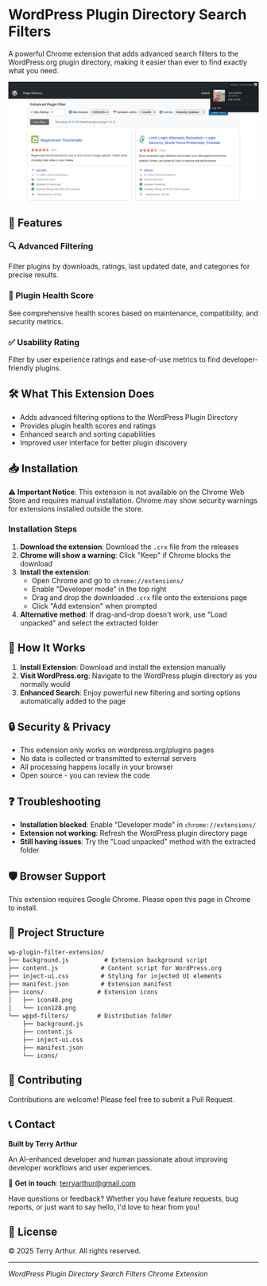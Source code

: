 # WordPress Plugin Directory Search Filters

A powerful Chrome extension that adds advanced search filters to the WordPress.org plugin directory, making it easier than ever to find exactly what you need.

![WordPress Plugin Directory with Enhanced Search Filters](Search-Results.png)

## 🚀 Features

### 🔍 Advanced Filtering
Filter plugins by downloads, ratings, last updated date, and categories for precise results.

### 🏥 Plugin Health Score
See comprehensive health scores based on maintenance, compatibility, and security metrics.

### ✅ Usability Rating
Filter by user experience ratings and ease-of-use metrics to find developer-friendly plugins.

## 🛠️ What This Extension Does

- Adds advanced filtering options to the WordPress Plugin Directory
- Provides plugin health scores and ratings
- Enhanced search and sorting capabilities
- Improved user interface for better plugin discovery

## 📥 Installation

⚠️ **Important Notice**: This extension is not available on the Chrome Web Store and requires manual installation. Chrome may show security warnings for extensions installed outside the store.

### Installation Steps

1. **Download the extension**: Download the `.crx` file from the releases
2. **Chrome will show a warning**: Click "Keep" if Chrome blocks the download
3. **Install the extension**:
   - Open Chrome and go to `chrome://extensions/`
   - Enable "Developer mode" in the top right
   - Drag and drop the downloaded `.crx` file onto the extensions page
   - Click "Add extension" when prompted
4. **Alternative method**: If drag-and-drop doesn't work, use "Load unpacked" and select the extracted folder

## 🔧 How It Works

1. **Install Extension**: Download and install the extension manually
2. **Visit WordPress.org**: Navigate to the WordPress plugin directory as you normally would
3. **Enhanced Search**: Enjoy powerful new filtering and sorting options automatically added to the page

## 🔒 Security & Privacy

- This extension only works on wordpress.org/plugins pages
- No data is collected or transmitted to external servers
- All processing happens locally in your browser
- Open source - you can review the code

## ❓ Troubleshooting

- **Installation blocked**: Enable "Developer mode" in `chrome://extensions/`
- **Extension not working**: Refresh the WordPress plugin directory page
- **Still having issues**: Try the "Load unpacked" method with the extracted folder

## 🛡️ Browser Support

This extension requires Google Chrome. Please open this page in Chrome to install.

## 📁 Project Structure

```
wp-plugin-filter-extension/
├── background.js          # Extension background script
├── content.js            # Content script for WordPress.org
├── inject-ui.css         # Styling for injected UI elements
├── manifest.json         # Extension manifest
├── icons/               # Extension icons
│   ├── icon48.png
│   └── icon128.png
└── wppd-filters/        # Distribution folder
    ├── background.js
    ├── content.js
    ├── inject-ui.css
    ├── manifest.json
    └── icons/
```

## 🤝 Contributing

Contributions are welcome! Please feel free to submit a Pull Request.

## 📞 Contact

**Built by Terry Arthur**

An AI-enhanced developer and human passionate about improving developer workflows and user experiences.

📧 **Get in touch**: [terryarthur@gmail.com](mailto:terryarthur@gmail.com?subject=WPPD%20Search%20Filters%20Extension)

Have questions or feedback? Whether you have feature requests, bug reports, or just want to say hello, I'd love to hear from you!

## 📄 License

© 2025 Terry Arthur. All rights reserved.

---

*WordPress Plugin Directory Search Filters Chrome Extension*